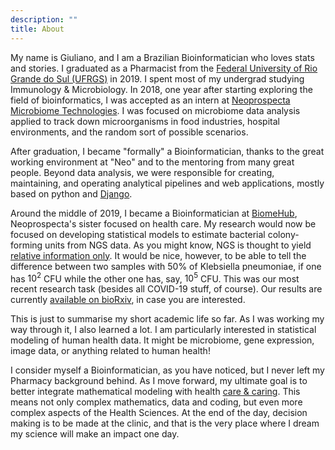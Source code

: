 ```yaml
---
description: ""
title: About
---
```



My name is Giuliano, and I am a Brazilian Bioinformatician who loves stats and stories. I graduated as a Pharmacist from the [Federal University of Rio Grande do Sul (UFRGS)](ufrgs.br) in 2019. I spent most of my undergrad studying Immunology & Microbiology. In 2018, one year after starting exploring the field of bioinformatics, I was accepted as an intern at [Neoprospecta Microbiome Technologies](https://www.neoprospecta.com/). I was focused on microbiome data analysis applied to track down microorganisms in food industries, hospital environments, and the random sort of possible scenarios. 

After graduation, I became "formally" a Bioinformatician, thanks to the great working environment at "Neo" and to the mentoring from many great people. Beyond data analysis, we were responsible for creating, maintaining, and operating analytical pipelines and web applications, mostly based on python and [Django](https://www.djangoproject.com/). 

Around the middle of 2019, I became a Bioinformatician at [BiomeHub](https://www.biome-hub.com/), Neoprospecta's sister focused on health care. My research would now be focused on developing statistical models to estimate bacterial colony-forming units from NGS data. As you might know, NGS is thought to yield [relative information only](https://academic.oup.com/bioinformatics/article/34/16/2870/4956011). It would be nice, however, to be able to tell the difference between two samples with 50% of Klebsiella pneumoniae, if one has $10^2$ CFU while the other one has, say, $10^5$ CFU. This was our most recent research task (besides all COVID-19 stuff, of course). Our results are currently [available on bioRxiv](https://www.biorxiv.org/content/10.1101/2020.02.03.932301v2), in case you are interested. 

This is just to summarise my short academic life so far. As I was working my way through it, I also learned a lot. I am particularly interested in statistical modeling of human health data. It might be microbiome, gene expression, image data, or anything related to human health! 

I consider myself a Bioinformatician, as you have noticed, but I never left my Pharmacy background behind. As I move forward, my ultimate goal is to better integrate mathematical modeling with health [care & caring](https://doi.org/10.3747/co.21.2239). This means not only complex mathematics, data and coding, but even more complex aspects of the Health Sciences. At the end of the day, decision making is to be made at the clinic, and that is the very place where I dream my science will make an impact one day.
